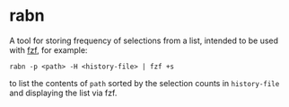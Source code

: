 # rabn

A tool for storing frequency of selections from a list, intended to be used with [fzf], for example:

```
rabn -p <path> -H <history-file> | fzf +s
```

to list the contents of `path` sorted by the selection counts in `history-file` and displaying the list via fzf.

[fzf]: https://github.com/junegunn/fzf
